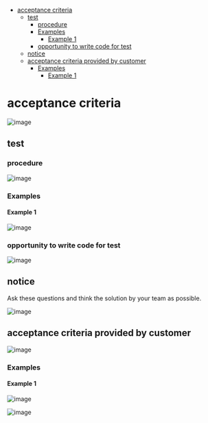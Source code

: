 <!-- TOC start (generated with https://github.com/derlin/bitdowntoc) -->

- [acceptance criteria](#acceptance-criteria)
   * [test](#test)
      + [procedure](#procedure)
      + [Examples](#examples)
         - [Example 1](#example-1)
      + [opportunity to write code for test](#opportunity-to-write-code-for-test)
   * [notice](#notice)
   * [acceptance criteria provided by customer](#acceptance-criteria-provided-by-customer)
      + [Examples](#examples-1)
         - [Example 1](#example-1-1)

<!-- TOC end -->

<!-- TOC --><a name="acceptance-criteria"></a>
# acceptance criteria
![image](https://github.com/user-attachments/assets/e31a1c1d-80d0-4073-a6e4-d6d0e919bb21)
<!-- TOC --><a name="test"></a>
## test
<!-- TOC --><a name="procedure"></a>
### procedure
![image](https://github.com/user-attachments/assets/8ba2ec68-3e95-4cbf-b064-fe4176463b3f)

<!-- TOC --><a name="examples"></a>
### Examples
<!-- TOC --><a name="example-1"></a>
#### Example 1
![image](https://github.com/user-attachments/assets/3fb0fb0d-754e-4d81-a022-7208928b3ab0)

<!-- TOC --><a name="opportunity-to-write-code-for-test"></a>
### opportunity to write code for test
![image](https://github.com/user-attachments/assets/9fc658d7-12db-4927-aa17-cd6805d915ae)

<!-- TOC --><a name="notice"></a>
## notice
Ask these questions and think the solution by your team as possible.

![image](https://github.com/user-attachments/assets/e4b48927-082c-4d0b-b748-be3f5369b4d9)

<!-- TOC --><a name="acceptance-criteria-provided-by-customer"></a>
## acceptance criteria provided by customer
![image](https://github.com/user-attachments/assets/2038d290-0028-46fa-b188-9b165752fb88)

<!-- TOC --><a name="examples-1"></a>
### Examples
<!-- TOC --><a name="example-1-1"></a>
#### Example 1
![image](https://github.com/user-attachments/assets/4b66a4d9-1f46-4043-81ca-42cb3c8abdc4)

![image](https://github.com/user-attachments/assets/0d1bd995-107e-4ea6-8695-66036272fc2f)
